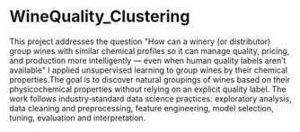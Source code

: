 # WineQuality_Clustering
This project addresses the question "How can a winery (or distributor) group wines with similar chemical profiles so it can manage quality, pricing, and production more intelligently — even when human quality labels aren’t available" I applied unsupervised learning to group wines by their chemical properties.The goal is to discover natural groupings of wines based on their physicochemical properties without relying on an explicit quality label. The work follows industry‑standard data science practices: exploratory analysis, data cleaning and preprocessing, feature engineering, model selection, tuning, evaluation and interpretation.
